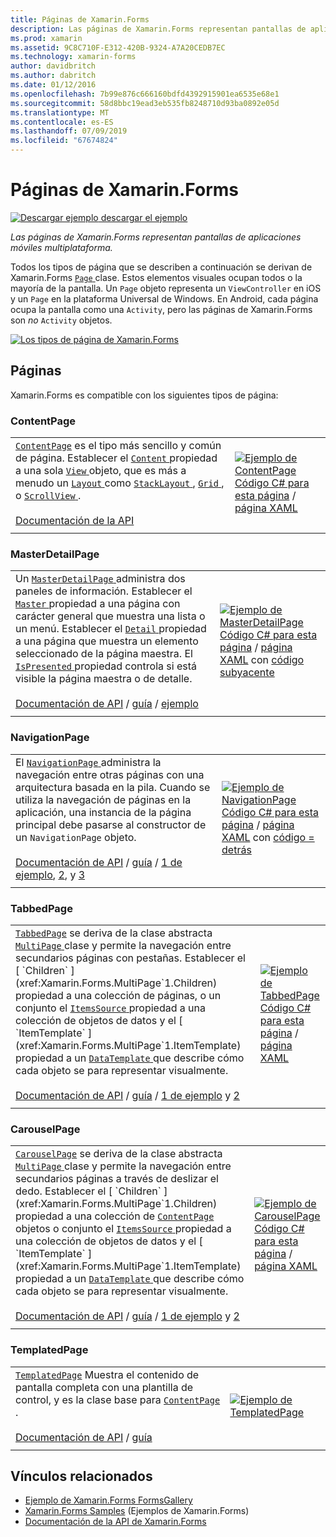```yaml
---
title: Páginas de Xamarin.Forms
description: Las páginas de Xamarin.Forms representan pantallas de aplicaciones móviles multiplataforma. En este artículo se enumera las páginas que se incluyen en Xamarin.Forms.
ms.prod: xamarin
ms.assetid: 9C8C710F-E312-420B-9324-A7A20CEDB7EC
ms.technology: xamarin-forms
author: davidbritch
ms.author: dabritch
ms.date: 01/12/2016
ms.openlocfilehash: 7b99e876c666160bdfd4392915901ea6535e68e1
ms.sourcegitcommit: 58d8bbc19ead3eb535fb8248710d93ba0892e05d
ms.translationtype: MT
ms.contentlocale: es-ES
ms.lasthandoff: 07/09/2019
ms.locfileid: "67674824"
---
```

# <a name="xamarinforms-pages"></a>Páginas de Xamarin.Forms

[![Descargar ejemplo](~/media/shared/download.png) descargar el ejemplo](https://developer.xamarin.com/samples/FormsGallery/)

_Las páginas de Xamarin.Forms representan pantallas de aplicaciones móviles multiplataforma._

Todos los tipos de página que se describen a continuación se derivan de Xamarin.Forms [ `Page` ](xref:Xamarin.Forms.Page) clase. Estos elementos visuales ocupan todos o la mayoría de la pantalla. Un `Page` objeto representa un `ViewController` en iOS y un `Page` en la plataforma Universal de Windows. En Android, cada página ocupa la pantalla como una `Activity`, pero las páginas de Xamarin.Forms son *no* `Activity` objetos.

[![](pages-images/pages-sml.png "Los tipos de página de Xamarin.Forms")](pages-images/pages.png#lightbox "los tipos de página de Xamarin.Forms")

## <a name="pages"></a>Páginas

Xamarin.Forms es compatible con los siguientes tipos de página:

<a name="contentPage" />

### <a name="contentpage"></a>ContentPage

|     |     |
| --- | --- |
| [`ContentPage`](xref:Xamarin.Forms.ContentPage) es el tipo más sencillo y común de página. Establecer el [ `Content` ](xref:Xamarin.Forms.ContentPage.Content) propiedad a una sola [ `View` ](views.md) objeto, que es más a menudo un [ `Layout` ](layouts.md) como [ `StackLayout` ](layouts.md#stackLayout), [ `Grid` ](layouts.md#grid), o [ `ScrollView` ](layouts.md#scrollView).<br /><br />[Documentación de la API](xref:Xamarin.Forms.ContentPage) | [![Ejemplo de ContentPage](pages-images/ContentPage.png "ContentPage ejemplo")](pages-images/ContentPage-Large.png#lightbox "ContentPage de ejemplo")<br />[Código C# para esta página](https://github.com/xamarin/xamarin-forms-samples/blob/master/FormsGallery/FormsGallery/FormsGallery/CodeExamples/ContentPageDemoPage.cs) / [página XAML](https://github.com/xamarin/xamarin-forms-samples/blob/master/FormsGallery/FormsGallery/FormsGallery/XamlExamples/ContentPageDemoPage.xaml) |
|     |     |

### <a name="masterdetailpage"></a>MasterDetailPage

|     |     |
| --- | --- |
| Un [ `MasterDetailPage` ](xref:Xamarin.Forms.MasterDetailPage) administra dos paneles de información. Establecer el [ `Master` ](xref:Xamarin.Forms.MasterDetailPage.Master) propiedad a una página con carácter general que muestra una lista o un menú. Establecer el [ `Detail` ](xref:Xamarin.Forms.MasterDetailPage.Detail) propiedad a una página que muestra un elemento seleccionado de la página maestra. El [ `IsPresented` ](xref:Xamarin.Forms.MasterDetailPage.IsPresented) propiedad controla si está visible la página maestra o de detalle.<br /><br />[Documentación de API](xref:Xamarin.Forms.MasterDetailPage) / [guía](~/xamarin-forms/app-fundamentals/navigation/master-detail-page.md) / [ejemplo](https://developer.xamarin.com/samples/xamarin-forms/Navigation/MasterDetailPage/) | [![Ejemplo de MasterDetailPage](pages-images/MasterDetailPage.png "MasterDetailPage ejemplo")](pages-images/MasterDetailPage-Large.png#lightbox "MasterDetailPage ejemplo")<br />[Código C# para esta página](https://github.com/xamarin/xamarin-forms-samples/blob/master/FormsGallery/FormsGallery/FormsGallery/CodeExamples/MasterDetailPageDemoPage.cs) / [página XAML](https://github.com/xamarin/xamarin-forms-samples/blob/master/FormsGallery/FormsGallery/FormsGallery/XamlExamples/MasterDetailPageDemoPage.xaml) con [código subyacente](https://github.com/xamarin/xamarin-forms-samples/blob/master/FormsGallery/FormsGallery/FormsGallery/XamlExamples/MasterDetailPageDemoPage.xaml.cs) |
|     |     |

### <a name="navigationpage"></a>NavigationPage

|     |     |
| --- | --- |
| El [ `NavigationPage` ](xref:Xamarin.Forms.NavigationPage) administra la navegación entre otras páginas con una arquitectura basada en la pila. Cuando se utiliza la navegación de páginas en la aplicación, una instancia de la página principal debe pasarse al constructor de un `NavigationPage` objeto.<br /><br />[Documentación de API](xref:Xamarin.Forms.NavigationPage) / [guía](~/xamarin-forms/app-fundamentals/navigation/hierarchical.md) / [1 de ejemplo](https://developer.xamarin.com/samples/xamarin-forms/Navigation/Hierarchical/), [2](https://developer.xamarin.com/samples/xamarin-forms/Navigation/PassingData/), y [3](https://developer.xamarin.com/samples/xamarin-forms/Navigation/LoginFlow/)  | [![Ejemplo de NavigationPage](pages-images/NavigationPage.png "NavigationPage ejemplo")](pages-images/NavigationPage-Large.png#lightbox "NavigationPage ejemplo")<br />[Código C# para esta página](https://github.com/xamarin/xamarin-forms-samples/blob/master/FormsGallery/FormsGallery/FormsGallery/CodeExamples/NavigationPageDemoPage.cs) / [página XAML](https://github.com/xamarin/xamarin-forms-samples/blob/master/FormsGallery/FormsGallery/FormsGallery/XamlExamples/NavigationPageDemoPage.xaml) con [código = detrás](https://github.com/xamarin/xamarin-forms-samples/blob/master/FormsGallery/FormsGallery/FormsGallery/XamlExamples/NavigationPageDemoPage.xaml.cs) |
|     |     |

### <a name="tabbedpage"></a>TabbedPage

|     |     |
| --- | --- |
| [`TabbedPage`](xref:Xamarin.Forms.TabbedPage) se deriva de la clase abstracta [ `MultiPage` ](xref:Xamarin.Forms.MultiPage`1) clase y permite la navegación entre secundarios páginas con pestañas. Establecer el [ `Children` ](xref:Xamarin.Forms.MultiPage`1.Children) propiedad a una colección de páginas, o un conjunto el [ `ItemsSource` ](xref:Xamarin.Forms.MultiPage`1.ItemsSource) propiedad a una colección de objetos de datos y el [ `ItemTemplate` ](xref:Xamarin.Forms.MultiPage`1.ItemTemplate) propiedad a un [ `DataTemplate` ](xref:Xamarin.Forms.DataTemplate) que describe cómo cada objeto se para representar visualmente.<br /><br />[Documentación de API](xref:Xamarin.Forms.TabbedPage) / [guía](~/xamarin-forms/app-fundamentals/navigation/tabbed-page.md) / [1 de ejemplo](https://developer.xamarin.com/samples/xamarin-forms/Navigation/TabbedPage/) y [2](https://developer.xamarin.com/samples/xamarin-forms/Navigation/TabbedPageWithNavigationPage) | [![Ejemplo de TabbedPage](pages-images/TabbedPage.png "TabbedPage ejemplo")](pages-images/TabbedPage-Large.png#lightbox "TabbedPage ejemplo")<br />[Código C# para esta página](https://github.com/xamarin/xamarin-forms-samples/blob/master/FormsGallery/FormsGallery/FormsGallery/CodeExamples/TabbedPageDemoPage.cs) / [página XAML](https://github.com/xamarin/xamarin-forms-samples/blob/master/FormsGallery/FormsGallery/FormsGallery/XamlExamples/TabbedPageDemoPage.xaml) |
|     |     |

### <a name="carouselpage"></a>CarouselPage

|     |     |
| --- | --- |
| [`CarouselPage`](xref:Xamarin.Forms.CarouselPage) se deriva de la clase abstracta [ `MultiPage` ](xref:Xamarin.Forms.MultiPage`1) clase y permite la navegación entre secundarios páginas a través de deslizar el dedo. Establecer el [ `Children` ](xref:Xamarin.Forms.MultiPage`1.Children) propiedad a una colección de [ `ContentPage` ](#contentPage) objetos o conjunto el [ `ItemsSource` ](xref:Xamarin.Forms.MultiPage`1.ItemsSource) propiedad a una colección de objetos de datos y el [ `ItemTemplate` ](xref:Xamarin.Forms.MultiPage`1.ItemTemplate) propiedad a un [ `DataTemplate` ](xref:Xamarin.Forms.DataTemplate) que describe cómo cada objeto se para representar visualmente.<br /><br />[Documentación de API](xref:Xamarin.Forms.CarouselPage) / [guía](~/xamarin-forms/app-fundamentals/navigation/carousel-page.md) / [1 de ejemplo](https://developer.xamarin.com/samples/xamarin-forms/Navigation/CarouselPage/) y [2](https://developer.xamarin.com/samples/xamarin-forms/Navigation/CarouselPageTemplate/) | [![Ejemplo de CarouselPage](pages-images/CarouselPage.png "CarouselPage ejemplo")](pages-images/CarouselPage-Large.png#lightbox "CarouselPage ejemplo")<br />[Código C# para esta página](https://github.com/xamarin/xamarin-forms-samples/blob/master/FormsGallery/FormsGallery/FormsGallery/CodeExamples/CarouselPageDemoPage.cs) / [página XAML](https://github.com/xamarin/xamarin-forms-samples/blob/master/FormsGallery/FormsGallery/FormsGallery/XamlExamples/CarouselPageDemoPage.xaml) |
|     |     |

### <a name="templatedpage"></a>TemplatedPage

|     |     |
| --- | --- |
| [`TemplatedPage`](xref:Xamarin.Forms.TemplatedPage) Muestra el contenido de pantalla completa con una plantilla de control, y es la clase base para [ `ContentPage` ](#contentPage).<br /><br />[Documentación de API](xref:Xamarin.Forms.TemplatedPage) / [guía](~/xamarin-forms/app-fundamentals/templates/control-templates/index.md) | [![Ejemplo de TemplatedPage](pages-images/TemplatedPage.png "TemplatedPage ejemplo")](pages-images/TemplatedPage.png "TemplatedPage ejemplo") |
|     |     |

## <a name="related-links"></a>Vínculos relacionados

- [Ejemplo de Xamarin.Forms FormsGallery](https://developer.xamarin.com/samples/xamarin-forms/FormsGallery/)
- [Xamarin.Forms Samples](https://developer.xamarin.com/samples/xamarin-forms/all/) (Ejemplos de Xamarin.Forms)
- [Documentación de la API de Xamarin.Forms](https://docs.microsoft.com/dotnet/api/xamarin.forms?view=xamarin-forms)
